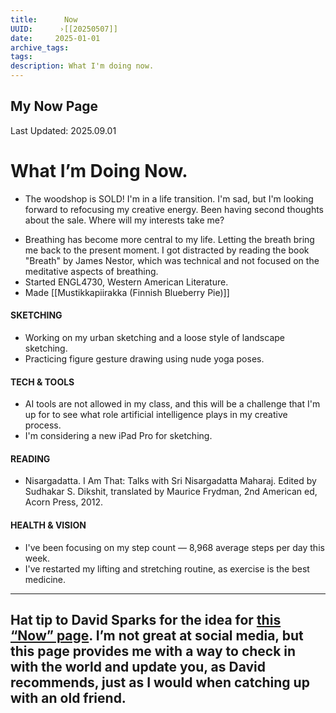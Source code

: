 ```yaml
---
title:      Now
UUID:      ›[[20250507]] 
date:     2025-01-01
archive_tags:
tags:       
description: What I'm doing now.
---
```

## My Now Page
Last Updated: 2025.09.01
# What I’m Doing Now.

* The woodshop is SOLD! I'm in a life transition. I'm sad, but I'm looking forward to refocusing my creative energy. Been having second thoughts about the sale. Where will my interests take me?
- Breathing has become more central to my life. Letting the breath bring me back to the present moment. I got distracted by reading the book "Breath" by James Nestor, which was technical and not focused on the meditative aspects of breathing.
- Started ENGL4730, Western American Literature.
- Made [[Mustikkapiirakka (Finnish Blueberry Pie)]]
 
#### SKETCHING
- Working on my urban sketching and a loose style of landscape sketching.
- Practicing figure gesture drawing using nude yoga poses.
  
#### TECH & TOOLS
- AI tools are not allowed in my class, and this will be a challenge that I'm up for to see what role artificial intelligence plays in my creative process.
- I'm considering a new iPad Pro for sketching.

#### READING
- Nisargadatta. I Am That: Talks with Sri Nisargadatta Maharaj. Edited by Sudhakar S. Dikshit, translated by Maurice Frydman, 2nd American ed, Acorn Press, 2012.

#### HEALTH & VISION
- I've been focusing on my step count — 8,968 average steps per day this week. 
- I've restarted my lifting and stretching routine, as exercise is the best medicine. 

---
Hat tip to David Sparks for the idea for [this “Now” page](https://www.macsparky.com/now/). I’m not great at social media, but this page provides me with a way to check in with the world and update you, as David recommends, just as I would when catching up with an old friend.
---
